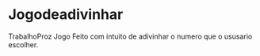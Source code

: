 # Jogodeadivinhar
TrabalhoProz
Jogo Feito com intuito de adivinhar o numero que o ususario escolher.

